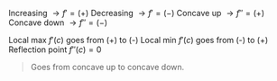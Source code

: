Increasing $\to f'=(+)$
Decreasing $\to f'=(-)$
Concave up  $\to f''=(+)$
Concave down $\to f''=(-)$

Local max $f'(c)$ goes from (+) to (-)
Local min $f'(c)$ goes from (-) to (+)
Reflection point $f''(c)=0$
> Goes from concave up to concave down.
